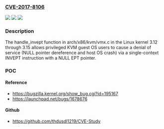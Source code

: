 ### [CVE-2017-8106](https://cve.mitre.org/cgi-bin/cvename.cgi?name=CVE-2017-8106)
![](https://img.shields.io/static/v1?label=Product&message=n%2Fa&color=blue)
![](https://img.shields.io/static/v1?label=Version&message=n%2Fa&color=blue)
![](https://img.shields.io/static/v1?label=Vulnerability&message=n%2Fa&color=brighgreen)

### Description

The handle_invept function in arch/x86/kvm/vmx.c in the Linux kernel 3.12 through 3.15 allows privileged KVM guest OS users to cause a denial of service (NULL pointer dereference and host OS crash) via a single-context INVEPT instruction with a NULL EPT pointer.

### POC

#### Reference
- https://bugzilla.kernel.org/show_bug.cgi?id=195167
- https://launchpad.net/bugs/1678676

#### Github
- https://github.com/thdusdl1219/CVE-Study

